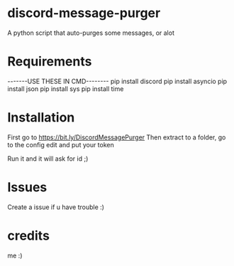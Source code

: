 # discord-message-purger
A python script that auto-purges some messages, or alot

# Requirements
-------USE THESE IN CMD--------
pip install discord
pip install asyncio
pip install json
pip install sys
pip install time


# Installation
First go to https://bit.ly/DiscordMessagePurger
Then extract to a folder, go to the config edit and put your token

Run it and it will ask for id ;)


# Issues
Create a issue if u have trouble :)

# credits
me :)
